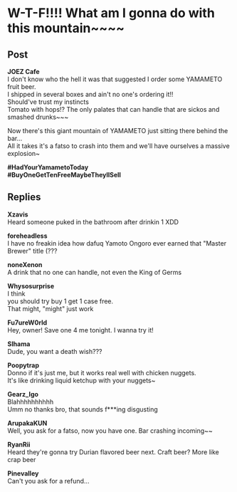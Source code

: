 # W-T-F!!!! What am I gonna do with this mountain~~~~
## Post
**JOEZ Cafe**<br>
I don't know who the hell it was that suggested I order some YAMAMETO fruit beer. <br>
I shipped in several boxes and ain't no one's ordering it!!<br>
Should've trust my instincts<br>
Tomato with hops!? The only palates that can handle that are sickos and smashed drunks~~~

Now there's this giant mountain of YAMAMETO just sitting there behind the bar...<br>
All it takes it's a fatso to crash into them and we'll have ourselves a massive explosion~

**\#HadYourYamametoToday**<br>
**\#BuyOneGetTenFreeMaybeTheyllSell**
## Replies
**Xzavis**<br>
Heard someone puked in the bathroom after drinkin 1  XDD

**foreheadless**<br>
I have no freakin idea how dafuq Yamoto Ongoro ever earned that "Master Brewer" title (???

**noneXenon**<br>
A drink that no one can handle, not even the King of Germs

**Whysosurprise**<br>
I think <br>
you should try buy 1 get 1 case free. <br>
That might, "might" just work

**Fu7ureW0rld**<br>
Hey, owner! Save one 4 me tonight. I wanna try it!

**SIhama**<br>
Dude, you want a death wish???

**Poopytrap**<br>
Donno if it's just me, but it works real well with chicken nuggets. <br>
It's like drinking liquid ketchup with your nuggets~

**Gearz_Igo**<br>
Blahhhhhhhhhh <br>
Umm no thanks bro, that sounds f\*\*\*ing disgusting

**ArupakaKUN**<br>
Well, you ask for a fatso, now you have one. Bar crashing incoming~~

**RyanRii**<br>
Heard they're gonna try Durian flavored beer next. Craft beer? More like crap beer

**Pinevalley**<br>
Can't you ask for a refund...

